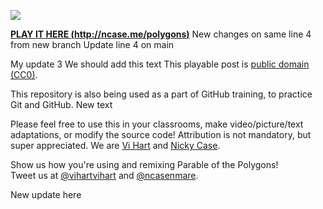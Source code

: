 ![](http://i.imgur.com/NcsRW1q.png)

**[PLAY IT HERE (http://ncase.me/polygons)](http://ncase.me/polygons)**
New changes on same line 4 from new branch
Update line 4 on main

My update 3
We should add this text
This playable post is [public domain (CC0)](http://creativecommons.org/publicdomain/zero/1.0).

This repository is also being used as a part of GitHub training, to practice Git and GitHub. New text

Please feel free to use this in your classrooms,
make video/picture/text adaptations,
or modify the source code!
Attribution is not mandatory, but super appreciated.
We are [Vi Hart](http://vihart.com/) and [Nicky Case](http://ncase.me/).

Show us how you're using and remixing Parable of the Polygons!    
Tweet us at
[@vihartvihart](https://twitter.com/vihartvihart) and
[@ncasenmare](https://twitter.com/ncasenmare).

New update here
